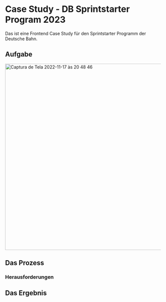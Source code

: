 # Case Study - DB Sprintstarter Program 2023

Das ist eine Frontend Case Study für den Sprintstarter Programm der Deutsche Bahn.



<h2>Aufgabe</h2>
<img width="600" alt="Captura de Tela 2022-11-17 às 20 48 46" src="https://user-images.githubusercontent.com/44527901/202544743-3b2c5109-a9dc-4f8d-8279-df00a9e64e7b.png">

<h2>Das Prozess</h2>

<h3>Herausforderungen</h3>


<h2>Das Ergebnis</h2>


